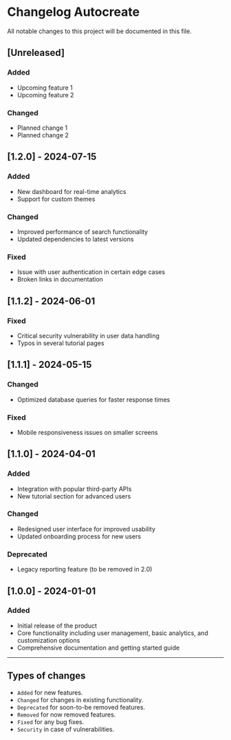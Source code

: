 # Changelog Autocreate

All notable changes to this project will be documented in this file.

## [Unreleased]

### Added

- Upcoming feature 1
- Upcoming feature 2

### Changed

- Planned change 1
- Planned change 2

## [1.2.0] - 2024-07-15

### Added

- New dashboard for real-time analytics
- Support for custom themes

### Changed

- Improved performance of search functionality
- Updated dependencies to latest versions

### Fixed

- Issue with user authentication in certain edge cases
- Broken links in documentation

## [1.1.2] - 2024-06-01

### Fixed

- Critical security vulnerability in user data handling
- Typos in several tutorial pages

## [1.1.1] - 2024-05-15

### Changed

- Optimized database queries for faster response times

### Fixed

- Mobile responsiveness issues on smaller screens

## [1.1.0] - 2024-04-01

### Added

- Integration with popular third-party APIs
- New tutorial section for advanced users

### Changed

- Redesigned user interface for improved usability
- Updated onboarding process for new users

### Deprecated

- Legacy reporting feature (to be removed in 2.0)

## [1.0.0] - 2024-01-01

### Added

- Initial release of the product
- Core functionality including user management, basic analytics, and
  customization options
- Comprehensive documentation and getting started guide

---

## Types of changes

- `Added` for new features.
- `Changed` for changes in existing functionality.
- `Deprecated` for soon-to-be removed features.
- `Removed` for now removed features.
- `Fixed` for any bug fixes.
- `Security` in case of vulnerabilities.
